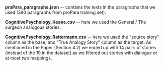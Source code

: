 **proPara_paragraphs.json** -- contains the texts in the paragraphs that we used (390 paragraphs from proPara training set). <br/>

**CognitivePsychology_Keane.csv** -- here we used the General / The surgeon analogous stories. <br/>

**CognitivePsychology_Rattermann.csv** -- here we used the "source story" column as the base, and "True Analogy Story" column as the 
target. As mentioned in the Paper (Section 4.2) we ended up with 14 pairs of stories (instead of the 19 in the dataset) 
as we filtered out stories with dialogue or at most two mappings. 